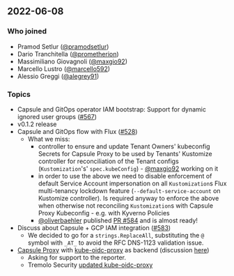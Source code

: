 ## 2022-06-08

### Who joined

- Pramod Setlur ([@pramodsetlur](https://github.com/pramodsetlur))
- Dario Tranchitella ([@prometherion](https://github.com/prometherion))
- Massimiliano Giovagnoli ([@maxgio92](https://github.com/maxgio92))
- Marcello Lustro ([@marcello592](https://github.com/marcello592))
- Alessio Greggi ([@alegrey91](https://github.com/alegrey91))


### Topics

- Capsule and GitOps operator IAM bootstrap: Support for dynamic ignored user groups ([#567](https://github.com/clastix/capsule/issues/567))
- v0.1.2 release
- Capsule and GitOps flow with Flux ([#528](https://github.com/clastix/capsule/issues/528))
    - What we miss:
        - controller to ensure and update Tenant Owners' kubeconfig Secrets for Capsule Proxy to be used by Tenants' Kustomize controller for reconciliation of the Tenant configs (`Kustomization`'s' `spec.kubeConfig`) - [@maxgio92](https://github.com/maxgio92) working on it
        - in order to use the above we need to disable enforcement of default Service Account impersonation on all `Kustomization`s Flux multi-tenancy lockdown feature (`--default-service-account` on Kustomize controller). Is required anyway to enforce the above when otherwise not reconciling `Kustomization`s with Capsule Proxy Kubeconfig - e.g. with Kyverno Policies
        - [@oliverbaehler](https://github.com/oliverbaehler) published [PR #584](https://github.com/clastix/capsule/pull/584) and is almost ready!
- Discuss about Capsule + GCP IAM integration ([#583](https://github.com/clastix/capsule/issues/583))
  - We decided to go for a `strings.ReplaceAll`, substituting the `@` symbol with `_AT_` to avoid the RFC DNS-1123 validation issue.
- [Capsule Proxy](https://github.com/clastix/capsule-proxy) with [kube-oidc-proxy](https://github.com/jetstack/kube-oidc-proxy) as backend (discussion [here](https://kubernetes.slack.com/archives/C03GETTJQRL/p1654590146950469))
  - Asking for support to the reporter.
  - Tremolo Security [updated kube-oidc-proxy](https://www.tremolosecurity.com/post/updating-kube-oidc-proxy)
